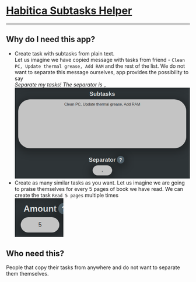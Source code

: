 # [Habitica Subtasks Helper](https://freephoenix888.github.io/Habitica-Subtasks-Helper/) #

---


## Why do I need this app? ##
* Create task with subtasks from plain text. <br/>
  Let us imagine we have copied message with tasks from friend - `Clean PC, Update thermal grease, Add RAM` and the rest of the list. We do not want to separate this message ourselves, app provides the possibility to say<br/>*Separate my tasks! The separator is* `,`  
  ![Subtasks and separator](https://raw.githubusercontent.com/FreePhoenix888/Habitica-Subtasks-Helper/main/subtasks_and_separator.png)
* Create as many similar tasks as you want. Let us imagine we are going to praise themselves for every 5 pages of book we have read. We can create the task `Read 5 pages` multiple times  
  ![Amount](https://raw.githubusercontent.com/FreePhoenix888/Habitica-Subtasks-Helper/main/amount.png)


## Who need this? ##

People that copy their tasks from anywhere and do not want to separate them themselves.